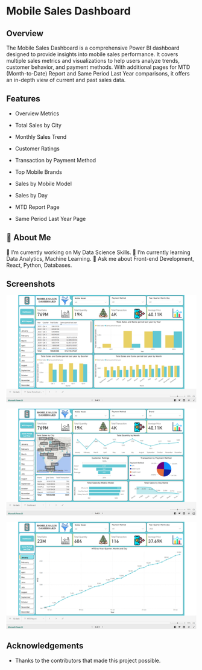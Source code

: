 # Mobile Sales Dashboard

## Overview

The Mobile Sales Dashboard is a comprehensive Power BI dashboard designed to provide insights into mobile sales performance. It covers multiple sales metrics and visualizations to help users analyze trends, customer behavior, and payment methods. With additional pages for MTD (Month-to-Date) Report and Same Period Last Year comparisons, it offers an in-depth view of current and past sales data.

## Features

- Overview Metrics
- Total Sales by City
- Monthly Sales Trend
- Customer Ratings
- Transaction by Payment Method
- Top Mobile Brands
- Sales by Mobile Model
- Sales by Day
- MTD Report Page

- Same Period Last Year Page

## 🚀 About Me

🔭 I’m currently working on My Data Science Skills.
🌱 I’m currently learning Data Analytics, Machine Learning.
💬 Ask me about Front-end Development, React, Python, Databases.

## Screenshots

![Screenshot 1](assets/pic1.png)

![Screenshot 2](assets/pic2.png)

![Screenshot 3](assets/pic3.png)

## Acknowledgements

- Thanks to the contributors that made this project possible.
